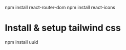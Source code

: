 npm install react-router-dom
npm install react-icons

# Install & setup tailwind css

npm install uuid
